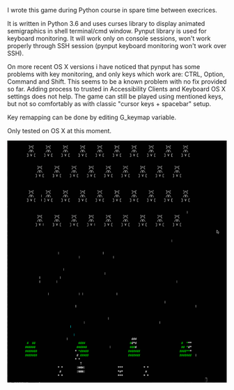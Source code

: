 I wrote this game during Python course in spare time between execrices.

It is written in Python 3.6 and uses curses library to display animated semigraphics in shell terminal/cmd window. Pynput library is used for keyboard monitoring.
It will work only on console sessions, won't work properly through SSH session (pynput keyboard monitoring won't work over SSH). 

On more recent OS X versions i have noticed that pynput has some problems with key monitoring, and only keys which work are: CTRL, Option, Command and Shift. 
This seems to be a known problem with no fix provided so far. Adding process to trusted in Accessibility Clients and Keyboard OS X settings does not help.
The game can still be played using mentioned keys, but not so comfortably as with classic "cursor keys + spacebar" setup.

Key remapping can be done by editing G_keymap variable.

Only tested on OS X at this moment. 

![](https://github.com/woytekm/space-invaders-console/blob/main/Game.gif)

